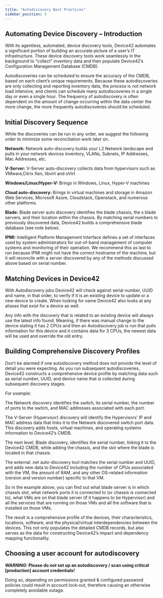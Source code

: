 ```yaml
---
title: "Autodiscovery Best Practices"
sidebar_position: 5
---
```


## Automating Device Discovery – Introduction

With its agentless, automated, device discovery tools, Device42 automates a significant portion of building an accurate picture of a user’s IT infrastructure. These device discovery tools work seamlessly in the background to “collect” inventory data and then populate Device42’s Configuration Management Database (CMDB).

Autodiscoveries can be scheduled to ensure the accuracy of the CMDB, based on each client’s unique requirements. Because these autodiscoveries are only collecting and reporting inventory data, the process is not network load intensive, and clients can schedule many autodiscoveries in a single day or even a single hour. The frequency of autodiscovery is often dependent on the amount of change occurring within the data center the more change, the more frequently autodiscoveries should be scheduled.

## Initial Discovery Sequence

While the discoveries can be run in any order, we suggest the following order to minimize some reconciliation work later on.

**Network:** Network auto-discovery builds your L2 Network landscape and pulls in your network devices inventory, VLANs, Subnets, IP Addresses, Mac Addresses, etc.

**V-Server:** V-Server auto-discovery collects data from hypervisors such as VMware,Citrix Xen, libvirt and oVirt

**Windows/Linux/Hyper-V:** Brings in Windows, Linux, Hyper-V machines

**Cloud auto-discovery:** Brings in virtual machines and storage in Amazon Web Services, Microsoft Azure, Cloudstack, Openstack, and numerous other platforms.

**Blade:** Blade server auto discovery identifies the blade chassis, the s blade servers, and their location within the chassis. By matching serial numbers to previously discovered data, Device42 builds a comprehensive blade database (see note below).

**IPMI:** Intelligent Platform Management Interface defines a set of interfaces used by system administrators for out-of-band management of computer systems and monitoring of their operation. We recommend this as last to run because IPMI might not have the correct hostname of the machine, but it will reconcile with a server discovered by any of the methods discussed above based on serial number.

## Matching Devices in Device42

With Autodiscovery jobs Device42 will check against serial number, UUID and name, in that order, to verify if it is an existing device to update or a new device to create. When looking for name Device42 also looks at any aliases that exist for a device as well.

Any info with the discovery that is related to an existing device will always use the latest info found. Meaning, if there was manual change to the device stating it has 2 CPUs and then an Autodiscovery job is run that pulls information for this device and it contains data for 3 CPUs, the newest data will be used and override the old entry.

## Building Comprehensive Discovery Profiles

Don’t be alarmed if one autodiscovery method does not provide the level of detail you were expecting. As you run subsequent autodiscoveries, Device42 constructs a comprehensive device profile by matching data such as serial number, UUID, and device name that is collected during subsequent discovery stages.

_For example:_

The Network discovery identifies the switch, its serial number, the number of ports to the switch, and MAC addresses associated with each port.

The V-Server (Hypervisor) discovery will identify the Hypervisors’ IP and MAC address data that links it to the Network discovered switch port data. This discovery adds hosts, virtual machines, and operating systems information to Device42’s CMDB.

The next level, Blade discovery, identifies the serial number, linking it to the Device42 CMDB, while adding the chassis, and the slot where the blade is located in that chassis.

The external .net auto-discovery tool matches the serial number and UUID, and adds new data to Device42 including the number of CPUs associated with the VM, the amount of RAM, and any other OS-related information (version and version number) specific to that VM.

So in the example above, you can find out what blade server is in which chassis slot, what network ports it is connected to (or chassis is connected to), what VMs are on that blade server (if it happens to be Hypervisor) and all the services that are running on those VMs and all the software that is installed on those VMs.

The result is a comprehensive profile of the devices, their characteristics, locations, software, and the physical/virtual interdependencies between the devices. This not only populates the detailed CMDB records, but also serves as the data for constructing Device42’s impact and dependency mapping functionality.

## Choosing a user account for autodiscovery

**_WARNING:_ Please do _not_ set up an autodiscovery / scan using critical \[production\] account credentials!**

Doing so, depending on permissions granted & configured password policies could result in account lock-out, therefore causing an otherwise completely avoidable outage.
